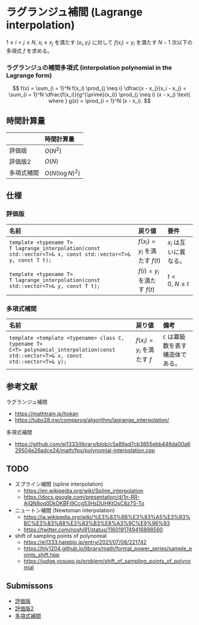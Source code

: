 # ラグランジュ補間 (Lagrange interpolation)

$1 \leq i < j \leq N,\ x_i \neq x_j$ を満たす $(x_i, y_i)$ に対して $f(x_i) = y_i$ を満たす $N - 1$ 次以下の多項式 $f$ を求める。


### ラグランジュの補間多項式 (interpolation polynomial in the Lagrange form)

$$
  f(x) = \sum_{i = 1}^N f(x_i) \prod_{j \neq i} \dfrac{x - x_j}{x_i - x_j} = \sum_{i = 1}^N \dfrac{f(x_i)}{g^{\prime}(x_i)} \prod_{j \neq i} (x - x_j) \text{ where } g(x) = \prod_{i = 1}^N (x - x_i).
$$


## 時間計算量

||時間計算量|
|:--|:--|
|評価版|$O(N^2)$|
|評価版2|$O(N)$|
|多項式補間|$O(N(\log{N})^2)$|


## 仕様

### 評価版

|名前|戻り値|要件|
|:--|:--|:--|
|`template <typename T>`<br>`T lagrange_interpolation(const std::vector<T>& x, const std::vector<T>& y, const T t);`|$f(x_i) = y_i$ を満たす $f(t)$|$x_i$ は互いに異なる。|
|`template <typename T>`<br>`T lagrange_interpolation(const std::vector<T>& y, const T t);`|$f(i) = y_i$ を満たす $f(t)$|$t < 0,\ N \leq t$|


### 多項式補間

|名前|戻り値|備考|
|:--|:--|:--|
|`template <template <typename> class C, typename T>`<br>`C<T> polynomial_interpolation(const std::vector<T>& x, const std::vector<T>& y);`|$f(x_i) = y_i$ を満たす $f$|`C` は冪級数を表す構造体である。|


## 参考文献

ラグランジュ補間
- https://mathtrain.jp/hokan
- https://tubo28.me/compprog/algorithm/lagrange_interpolation/

多項式補間
- https://github.com/ei1333/library/blob/c5a89ad7cb3855ebb448da00a629504e26adce24/math/fps/polynomial-interpolation.cpp


## TODO

- スプライン補間 (spline interpolation)
  - https://en.wikipedia.org/wiki/Spline_interpolation
  - https://docs.google.com/presentation/d/1n-RR-AjQN8oq0DkDKBFi9Ccg53HsDUHKtOsC8z7S-To
- ニュートン補間 (Newtonian interpolation)
  - https://ja.wikipedia.org/wiki/%E3%83%8B%E3%83%A5%E3%83%BC%E3%83%88%E3%83%B3%E8%A3%9C%E9%96%93
  - https://twitter.com/noshi91/status/1160191749416898560
- shift of sampling points of polynomial
  - https://ei1333.hateblo.jp/entry/2021/07/08/221742
  - https://hly1204.github.io/library/math/formal_power_series/sample_points_shift.hpp
  - https://judge.yosupo.jp/problem/shift_of_sampling_points_of_polynomial


## Submissons

- [評価版](https://atcoder.jp/contests/arc033/submissions/10088080)
- [評価版2](https://atcoder.jp/contests/arc033/submissions/10510969)
- [多項式補間](https://judge.yosupo.jp/submission/3794)
